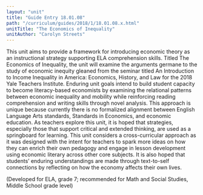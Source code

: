 ```yaml
---
layout: "unit"
title: "Guide Entry 18.01.08"
path: "/curriculum/guides/2018/1/18.01.08.x.html"
unitTitle: "The Economics of Inequality"
unitAuthor: "Carolyn Streets"
---
```

<main>
 <p>
  This unit aims to provide a framework for introducing economic theory as an instructional strategy supporting ELA comprehension skills. Titled The Economics of Inequality, the unit will examine the arguments germane to the study of economic inequity gleaned from the seminar titled An Introduction to Income Inequality in America: Economics, History, and Law for the 2018 Yale Teachers Institute. Enduring unit goals intend to build student capacity to become literacy-based economists by examining the relational patterns between economic inequality and mobility while reinforcing reading comprehension and writing skills through novel analysis. This approach is unique because currently there is no formalized alignment between English Language Arts standards, Standards in Economics, and economic education. As teachers explore this unit, it is hoped that strategies, especially those that support critical and extended thinking, are used as a springboard for learning. This unit considers a cross-curricular approach as it was designed with the intent for teachers to spark more ideas on how they can enrich their own pedagogy and engage in lesson development using economic literary across other core subjects. It is also hoped that students’ enduring understandings are made through text-to-self connections by reflecting on how the economy affects their own lives.
 </p>
 <p>
  (Developed for ELA, grade 7; recommended for Math and Social Studies, Middle School grade level)
 </p>
</main>
